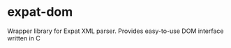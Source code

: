 expat-dom
=========

Wrapper library for Expat XML parser. Provides easy-to-use DOM interface written in C
